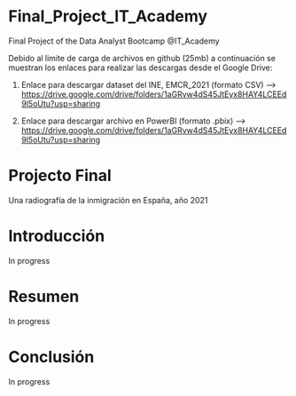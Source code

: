 # Final_Project_IT_Academy
Final Project of the Data Analyst Bootcamp @IT_Academy

Debido al limite de carga de archivos en github (25mb) a continuación se muestran los enlaces para realizar las descargas desde el Google Drive:

1) Enlace para descargar dataset del INE, EMCR_2021 (formato CSV) --> https://drive.google.com/drive/folders/1aGRvw4dS45JtEyx8HAY4LCEEd9l5oUtu?usp=sharing

2) Enlace para descargar archivo en PowerBI (formato .pbix) --> https://drive.google.com/drive/folders/1aGRvw4dS45JtEyx8HAY4LCEEd9l5oUtu?usp=sharing


# Projecto Final

Una radiografía de la inmigración en España, año 2021

# Introducción

In progress


# Resumen

In progress

# Conclusión

In progress



